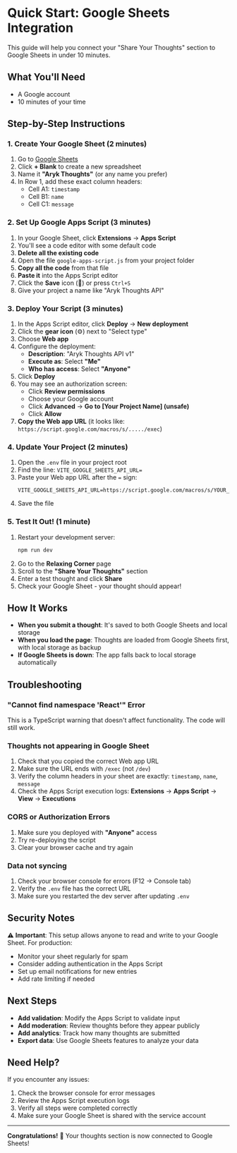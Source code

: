 # Quick Start: Google Sheets Integration

This guide will help you connect your "Share Your Thoughts" section to Google Sheets in under 10 minutes.

## What You'll Need
- A Google account
- 10 minutes of your time

## Step-by-Step Instructions

### 1. Create Your Google Sheet (2 minutes)

1. Go to [Google Sheets](https://sheets.google.com)
2. Click **+ Blank** to create a new spreadsheet
3. Name it **"Aryk Thoughts"** (or any name you prefer)
4. In Row 1, add these exact column headers:
   - Cell A1: `timestamp`
   - Cell B1: `name`
   - Cell C1: `message`

### 2. Set Up Google Apps Script (3 minutes)

1. In your Google Sheet, click **Extensions** → **Apps Script**
2. You'll see a code editor with some default code
3. **Delete all the existing code**
4. Open the file `google-apps-script.js` from your project folder
5. **Copy all the code** from that file
6. **Paste it** into the Apps Script editor
7. Click the **Save** icon (💾) or press `Ctrl+S`
8. Give your project a name like "Aryk Thoughts API"

### 3. Deploy Your Script (3 minutes)

1. In the Apps Script editor, click **Deploy** → **New deployment**
2. Click the **gear icon** (⚙️) next to "Select type"
3. Choose **Web app**
4. Configure the deployment:
   - **Description**: "Aryk Thoughts API v1"
   - **Execute as**: Select **"Me"**
   - **Who has access**: Select **"Anyone"**
5. Click **Deploy**
6. You may see an authorization screen:
   - Click **Review permissions**
   - Choose your Google account
   - Click **Advanced** → **Go to [Your Project Name] (unsafe)**
   - Click **Allow**
7. **Copy the Web app URL** (it looks like: `https://script.google.com/macros/s/...../exec`)

### 4. Update Your Project (2 minutes)

1. Open the `.env` file in your project root
2. Find the line: `VITE_GOOGLE_SHEETS_API_URL=`
3. Paste your Web app URL after the `=` sign:
   ```
   VITE_GOOGLE_SHEETS_API_URL=https://script.google.com/macros/s/YOUR_ACTUAL_ID/exec
   ```
4. Save the file

### 5. Test It Out! (1 minute)

1. Restart your development server:
   ```bash
   npm run dev
   ```
2. Go to the **Relaxing Corner** page
3. Scroll to the **"Share Your Thoughts"** section
4. Enter a test thought and click **Share**
5. Check your Google Sheet - your thought should appear!

## How It Works

- **When you submit a thought**: It's saved to both Google Sheets and local storage
- **When you load the page**: Thoughts are loaded from Google Sheets first, with local storage as backup
- **If Google Sheets is down**: The app falls back to local storage automatically

## Troubleshooting

### "Cannot find namespace 'React'" Error
This is a TypeScript warning that doesn't affect functionality. The code will still work.

### Thoughts not appearing in Google Sheet
1. Check that you copied the correct Web app URL
2. Make sure the URL ends with `/exec` (not `/dev`)
3. Verify the column headers in your sheet are exactly: `timestamp`, `name`, `message`
4. Check the Apps Script execution logs: **Extensions** → **Apps Script** → **View** → **Executions**

### CORS or Authorization Errors
1. Make sure you deployed with **"Anyone"** access
2. Try re-deploying the script
3. Clear your browser cache and try again

### Data not syncing
1. Check your browser console for errors (F12 → Console tab)
2. Verify the `.env` file has the correct URL
3. Make sure you restarted the dev server after updating `.env`

## Security Notes

⚠️ **Important**: This setup allows anyone to read and write to your Google Sheet. For production:

- Monitor your sheet regularly for spam
- Consider adding authentication in the Apps Script
- Set up email notifications for new entries
- Add rate limiting if needed

## Next Steps

- **Add validation**: Modify the Apps Script to validate input
- **Add moderation**: Review thoughts before they appear publicly
- **Add analytics**: Track how many thoughts are submitted
- **Export data**: Use Google Sheets features to analyze your data

## Need Help?

If you encounter any issues:
1. Check the browser console for error messages
2. Review the Apps Script execution logs
3. Verify all steps were completed correctly
4. Make sure your Google Sheet is shared with the service account

---

**Congratulations!** 🎉 Your thoughts section is now connected to Google Sheets!
